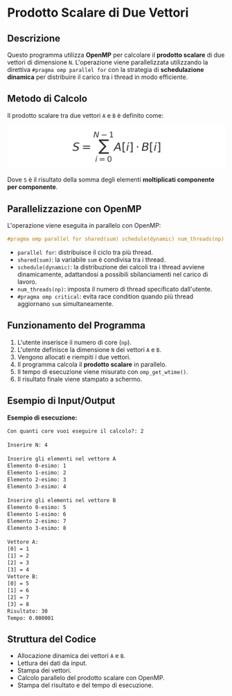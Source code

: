 # Prodotto Scalare di Due Vettori

## Descrizione
Questo programma utilizza **OpenMP** per calcolare il **prodotto scalare** di due vettori di dimensione `N`. L'operazione viene parallelizzata utilizzando la direttiva `#pragma omp parallel for` con la strategia di **schedulazione dinamica** per distribuire il carico tra i thread in modo efficiente.

## Metodo di Calcolo
Il prodotto scalare tra due vettori `A` e `B` è definito come:

![Formula del Prodotto Scalare](prodotto_scalare_formula.png)

Dove `S` è il risultato della somma degli elementi **moltiplicati componente per componente**.

## Parallelizzazione con OpenMP
L'operazione viene eseguita in parallelo con OpenMP:
```c
#pragma omp parallel for shared(sum) schedule(dynamic) num_threads(np)
```
- `parallel for`: distribuisce il ciclo tra più thread.
- `shared(sum)`: la variabile `sum` è condivisa tra i thread.
- `schedule(dynamic)`: la distribuzione dei calcoli tra i thread avviene dinamicamente, adattandosi a possibili sbilanciamenti nel carico di lavoro.
- `num_threads(np)`: imposta il numero di thread specificato dall'utente.
- `#pragma omp critical`: evita race condition quando più thread aggiornano `sum` simultaneamente.

## Funzionamento del Programma
1. L'utente inserisce il numero di core (`np`).
2. L'utente definisce la dimensione `N` dei vettori `A` e `B`.
3. Vengono allocati e riempiti i due vettori.
4. Il programma calcola il **prodotto scalare** in parallelo.
5. Il tempo di esecuzione viene misurato con `omp_get_wtime()`.
6. Il risultato finale viene stampato a schermo.

## Esempio di Input/Output
**Esempio di esecuzione:**
```
Con quanti core vuoi eseguire il calcolo?: 2

Inserire N: 4

Inserire gli elementi nel vettore A
Elemento 0-esimo: 1
Elemento 1-esimo: 2
Elemento 2-esimo: 3
Elemento 3-esimo: 4

Inserire gli elementi nel vettore B
Elemento 0-esimo: 5
Elemento 1-esimo: 6
Elemento 2-esimo: 7
Elemento 3-esimo: 8

Vettore A:
[0] = 1
[1] = 2
[2] = 3
[3] = 4
Vettore B:
[0] = 5
[1] = 6
[2] = 7
[3] = 8
Risultato: 30
Tempo: 0.000001
```

## Struttura del Codice
- Allocazione dinamica dei vettori `A` e `B`.
- Lettura dei dati da input.
- Stampa dei vettori.
- Calcolo parallelo del prodotto scalare con OpenMP.
- Stampa del risultato e del tempo di esecuzione.


